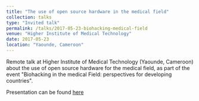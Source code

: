 ```yaml
---
title: "The use of open source hardware in the medical field"
collection: talks
type: "Invited talk"
permalink: /talks/2017-05-23-biohacking-medical-field
venue: "Higher Institute of Medical Technology"
date: 2017-05-23
location: "Yaounde, Cameroon"
---
```



Remote talk at Higher Institute of Medical Technology (Yaounde, Cameroon) about the use of open source hardware for the medical field, as part of the event "Biohacking in the medical Field: perspectives for developing countries".

Presentation can be found [here](http://amchagas.github.io/files/presentations/biohacking_in_the_medical_field_presentation_andre1.pdf)

